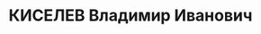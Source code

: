 ---
title: КИСЕЛЕВ Владимир Иванович
description: "сотрудник планового сектора Зап-Сиб упр.ГВФ \n  Приговорен ВК ВС СССР\
  \ 28.10.1937, Новосибирск - ВМН"
---